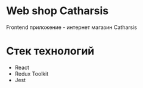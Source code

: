 # Web shop Catharsis

Frontend приложение - интернет магазин Catharsis

# Стек технологий

-   React
-   Redux Toolkit
-   Jest
